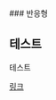 <link rel="stylesheet" type="text/css" href="aherher.github.io/css/test.css" />
### 반응형
<h2>테스트</h2>
<p>테스트</p>
<a href="http://www.naver.com">링크</a>
